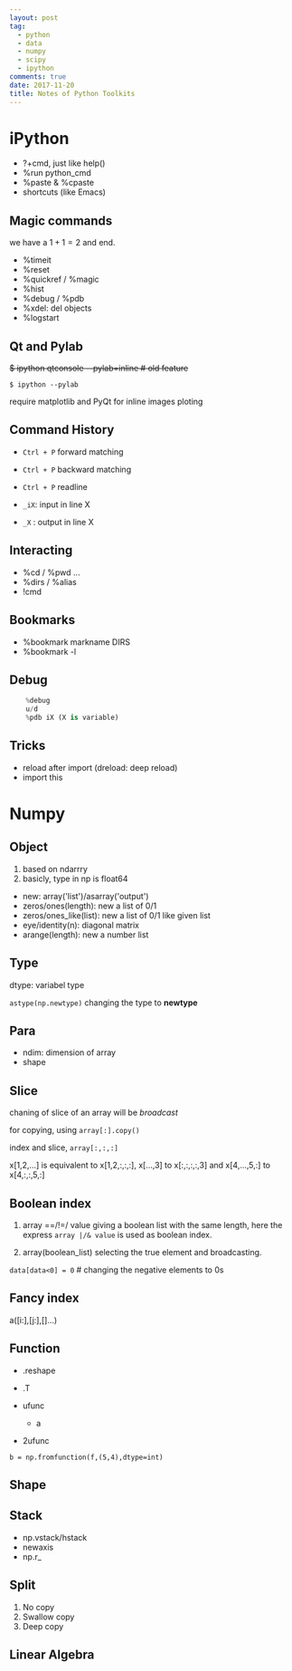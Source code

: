 ```yaml
---
layout: post
tag: 
  - python
  - data
  - numpy
  - scipy
  - ipython
comments: true
date: 2017-11-20
title: Notes of Python Toolkits 
---
```


# iPython

- ?+cmd, just like help()
- %run python_cmd
- %paste & %cpaste
- shortcuts (like Emacs)

<!-- more -->
## Magic commands

we have a $1+1=2$ and end.

- %timeit 
- %reset
- %quickref / %magic
- %hist
- %debug / %pdb
- %xdel: del objects	
- %logstart

## Qt and Pylab

  ~~$ ipython qtconsole --pylab=inline # old feature~~

	$ ipython --pylab

require matplotlib and PyQt for inline images ploting

## Command History

- `Ctrl + P` forward matching
- `Ctrl + P` backward matching
- `Ctrl + P` readline

- `_iX`: input in line X
- `_X` : output in line X

## Interacting

- %cd / %pwd ...
- %dirs / %alias
- !cmd

## Bookmarks

- %bookmark markname DIRS
- %bookmark -l

## Debug

```python
    %debug
    u/d
    %pdb iX (X is variable)
```

## Tricks

- reload after import (dreload: deep reload)
- import this 


# Numpy

## Object

1. based on ndarrry
2. basicly, type in np is float64

- new: array('list')/asarray('output')
- zeros/ones(length): new a list of 0/1
- zeros/ones_like(list): new a list of 0/1 like given list
- eye/identity(n): diagonal matrix
- arange(length): new a number list

## Type

dtype: variabel type

`astype(np.newtype)` changing the type to **newtype**

## Para

- ndim: dimension of array
- shape

## Slice

chaning of slice of an array will be *broadcast* 

for copying, using `array[:].copy()`

index and slice, `array[:,:,:]`

x[1,2,...] is equivalent to x[1,2,:,:,:],
x[...,3] to x[:,:,:,:,3] and
x[4,...,5,:] to x[4,:,:,5,:]


## Boolean index

1. array ==/!=/ value giving a boolean list with the same length, here the express `array |/& value` is used as boolean index.

2. array(boolean_list) selecting the true element and broadcasting.

`data[data<0] = 0` # changing the negative elements to 0s

## Fancy index

a([i:],[j:],[]...)

## Function

- .reshape
- .T

- ufunc
  - a
- 2ufunc

`b = np.fromfunction(f,(5,4),dtype=int)`

## Shape

## Stack

- np.vstack/hstack
- newaxis
- np.r_

## Split

1. No copy
2. Swallow copy
3. Deep copy

## Linear Algebra